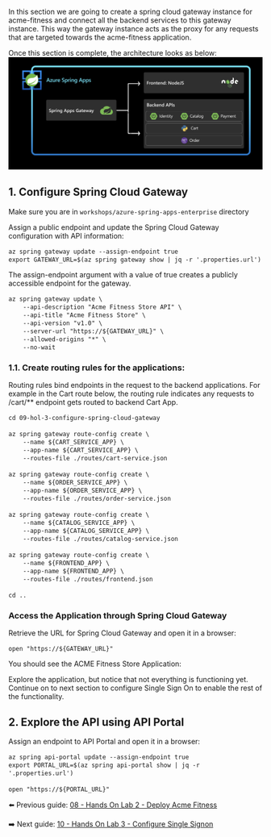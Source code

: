 In this section we are going to create a spring cloud gateway instance for acme-fitness and connect all the backend services to this gateway instance. This way the gateway instance acts as the proxy for any requests that are targeted towards the acme-fitness application.

Once this section is complete, the architecture looks as below:
![architecture](images/services-scg.png) 

## 1. Configure Spring Cloud Gateway

Make sure you are in `workshops/azure-spring-apps-enterprise` directory

Assign a public endpoint and update the Spring Cloud Gateway configuration with API
information:

```shell
az spring gateway update --assign-endpoint true
export GATEWAY_URL=$(az spring gateway show | jq -r '.properties.url')
```
The assign-endpoint argument with a value of true creates a publicly accessible endpoint for the gateway.

```shell
az spring gateway update \
    --api-description "Acme Fitness Store API" \
    --api-title "Acme Fitness Store" \
    --api-version "v1.0" \
    --server-url "https://${GATEWAY_URL}" \
    --allowed-origins "*" \
    --no-wait
```

### 1.1. Create  routing rules for the applications:

Routing rules bind endpoints in the request to the backend applications. For example in the Cart route below, the routing rule indicates any requests to /cart/** endpoint gets routed to backend Cart App.

```shell
cd 09-hol-3-configure-spring-cloud-gateway

az spring gateway route-config create \
    --name ${CART_SERVICE_APP} \
    --app-name ${CART_SERVICE_APP} \
    --routes-file ./routes/cart-service.json
    
az spring gateway route-config create \
    --name ${ORDER_SERVICE_APP} \
    --app-name ${ORDER_SERVICE_APP} \
    --routes-file ./routes/order-service.json

az spring gateway route-config create \
    --name ${CATALOG_SERVICE_APP} \
    --app-name ${CATALOG_SERVICE_APP} \
    --routes-file ./routes/catalog-service.json

az spring gateway route-config create \
    --name ${FRONTEND_APP} \
    --app-name ${FRONTEND_APP} \
    --routes-file ./routes/frontend.json

cd ..
```

### Access the Application through Spring Cloud Gateway

Retrieve the URL for Spring Cloud Gateway and open it in a browser:

```shell
open "https://${GATEWAY_URL}"
```

You should see the ACME Fitness Store Application:

Explore the application, but notice that not everything is functioning yet. Continue on to
next section to configure Single Sign On to enable the rest of the functionality.

## 2. Explore the API using API Portal

Assign an endpoint to API Portal and open it in a browser:

```shell
az spring api-portal update --assign-endpoint true
export PORTAL_URL=$(az spring api-portal show | jq -r '.properties.url')

open "https://${PORTAL_URL}"
```

⬅️ Previous guide: [08 - Hands On Lab 2 - Deploy Acme Fitness](../08-hol-2-deploy-acme-fitness/README.md)

➡️ Next guide: [10 - Hands On Lab 3 - Configure Single Signon](../10-hol-4-configure-single-signon/README.md)